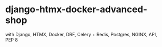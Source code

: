 # django-htmx-docker-advanced-shop
with Django, HTMX, Docker, DRF, Celery + Redis, Postgres, NGINX, API, PEP 8
